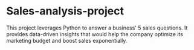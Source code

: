 # Sales-analysis-project
This project leverages Python to answer a business' 5 sales questions. It provides data-driven insights that would help the company optimize its marketing budget and boost sales exponentially.
